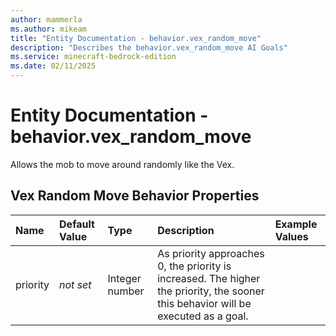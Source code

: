 ```yaml
---
author: mammerla
ms.author: mikeam
title: "Entity Documentation - behavior.vex_random_move"
description: "Describes the behavior.vex_random_move AI Goals"
ms.service: minecraft-bedrock-edition
ms.date: 02/11/2025 
---
```


# Entity Documentation - behavior.vex_random_move

Allows the mob to move around randomly like the Vex.


## Vex Random Move Behavior Properties

|Name       |Default Value |Type |Description |Example Values |
|:----------|:-------------|:----|:-----------|:------------- |
| priority | *not set* | Integer number | As priority approaches 0, the priority is increased. The higher the priority, the sooner this behavior will be executed as a goal. |  | 